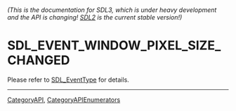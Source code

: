 ###### (This is the documentation for SDL3, which is under heavy development and the API is changing! [SDL2](https://wiki.libsdl.org/SDL2/) is the current stable version!)
# SDL_EVENT_WINDOW_PIXEL_SIZE_CHANGED

Please refer to [SDL_EventType](SDL_EventType) for details.

----
[CategoryAPI](CategoryAPI), [CategoryAPIEnumerators](CategoryAPIEnumerators)

